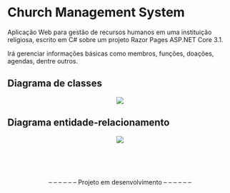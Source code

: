 # Church Management System
Aplicação Web para gestão de recursos humanos em uma instituição religiosa, escrito em C# sobre um projeto Razor Pages ASP.NET Core 3.1.

Irá gerenciar informações básicas como membros, funções, doações, agendas, dentre outros.<br>

<h2>Diagrama de classes</h2>

<p align="center">
  <img  src="https://raw.githubusercontent.com/vctr-moraes/ChurchSystem/master/Diagrama%20de%20classes.jpg?token=ALYRBX2DKNQHFPOUU4VTSF26NQ6N4" style="max-width:100%;"> 
</p>

<h2>Diagrama entidade-relacionamento</h2>

<p align="center">
  <img  src="https://raw.githubusercontent.com/vctr-moraes/ChurchSystem/master/Diagrama%20ER.png?token=ALYRBX63CAGBGT7SKLD7M4K6NQ6N6" style="max-width:100%;"> 
</p>



<br><br><br>

<p align="center"> – – – – – – Projeto em desenvolvimento – – – – – – </p>
